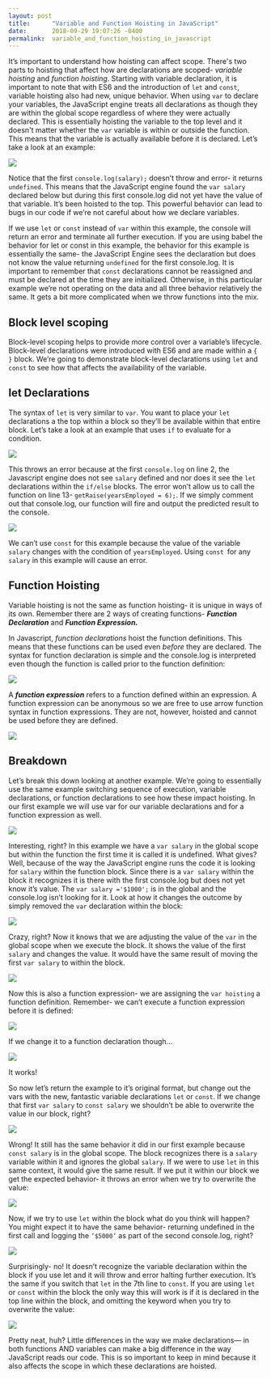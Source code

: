 ```yaml
---
layout: post
title:      "Variable and Function Hoisting in JavaScript"
date:       2018-09-29 19:07:26 -0400
permalink:  variable_and_function_hoisting_in_javascript
---
```



It’s important to understand how hoisting can affect scope. There's two parts to hoisting that affect how are declarations are scoped- *variable hoisting* and *function hoisting*. Starting with variable declaration, it is important to note that with ES6 and the introduction of `let` and `const`, variable hoisting also had new, unique behavior. When using `var` to declare your variables, the  JavaScript engine treats all declarations as though they are within the global scope regardless of where they were actually declared. This is essentially hoisting the variable to the top level and it doesn't matter whether the `var` variable is within or outside the function. This means that the variable is actually available before it is declared.  Let’s take a look at an example:

![](https://imgur.com/RtSTUmS.jpg)

Notice that the first `console.log(salary);` doesn’t throw and error- it returns `undefined`. This means that the JavaScript engine found the `var salary` declared below but during this first console.log did not yet have the value of that variable. It’s been hoisted to the top. This powerful behavior can lead to bugs in our code if we’re not careful about how we declare variables.

If we use `let` or `const` instead of `var` within this example, the console will return an error and terminate all further execution. If you are using babel the behavior for let or const in this example, the behavior for this example is essentially the same- the JavaScript Engine sees the declaration but does not know the value returning `undefined` for the first console.log. It is important to remember that `const` declarations cannot be reassigned and must be declared at the time they are initialized. Otherwise, in this particular example we’re not operating on the data and all three behavior relatively the same. It gets a bit more complicated when we throw functions into the mix. 

## Block level scoping
Block-level scoping helps to provide more control over a variable’s lifecycle. Block-level declarations were introduced with ES6 and are made within a `{ }` block. We’re going to demonstrate block-level declarations using `let` and `const` to see how that affects the availability of the variable. 

## let Declarations
The syntax of `let` is very similar to `var`. You want to place your `let` declarations a the top within a block so they’ll be available within that entire block. Let’s take a look at an example that uses `if` to evaluate for a condition.

![](https://imgur.com/hBrl5mP.jpg)

This throws an error because at the first `console.log` on line 2, the Javascript engine does not see `salary` defined and nor does it see the `let` declarations within the `if/else` blocks. The error won’t allow us to call the function on line 13- `getRaise(yearsEmployed = 6);`. If we simply comment out that console.log, our function will fire and output the predicted result to the console. 

![](https://imgur.com/CIdMFIa.jpg)

We can’t use `const` for this example because the value of the variable `salary` changes with the condition of `yearsEmployed`. Using `const `for any `salary` in this example will cause an error.

## Function Hoisting
Variable hoisting is not the same as function hoisting- it is unique in ways of its own. Remember there are 2 ways of creating functions- ***Function Declaration*** and ***Function Expression.***

In Javascript, *function declarations* hoist the function definitions. This means that these functions can be used even *before* they are declared. The syntax for function declaration is simple and the console.log is interpreted even though the function is called prior to the function definition:

![](https://imgur.com/2W8hXsq.jpg)

A ***function expression*** refers to a function defined within an expression. A function expression can be anonymous so we are free to use arrow function syntax in function expressions. They are not, however, hoisted and cannot be used before they are defined. 

![](https://imgur.com/NNnXWIn.jpg)

## Breakdown
Let’s break this down looking at another example. We’re going to essentially use the same example switching sequence of execution, variable declarations, or function declarations to see how these impact hoisting. In our first example we will use var for our variable declarations and for a function expression as well.

![](https://imgur.com/dlCnMv5.jpg)

Interesting, right? In this example we have a `var salary` in the global scope but within the function the first time it is called it is undefined. What gives? Well, because of the way the JavaScript engine runs the code it is looking for `salary` within the function block. Since there is a `var salary` within the block it recognizes it is there with the first console.log but does not yet know it’s value. The `var salary ='$1000';`  is in the global and the console.log isn’t looking for it. Look at how it changes the outcome by simply removed the `var` declaration within the block:

![](https://imgur.com/adf2dyX.jpg)

Crazy, right? Now it knows that we are adjusting the value of the `var` in the global scope when we execute the block. It shows the value of the first `salary` and changes the value. It would have the same result of moving the first `var salary` to within the block.

![](https://imgur.com/Ds0v4JW.jpg)

Now this is also a function expression- we are assigning the `var hoisting` a function definition. Remember- we can’t execute a function expression before it is defined: 
 
 ![](https://imgur.com/5R9O67O.jpg)

If we change it to a function declaration though…

![](https://imgur.com/ChQhjcG.jpg)

It works! 

So now let’s return the example to it’s original format, but change out the vars with the new, fantastic variable declarations `let` or `const`.   If we change that first `var salary` to `const salary` we shouldn’t be able to overwrite the value in our block, right? 

![](https://imgur.com/1sf6YNr.jpg)

Wrong! It still has the same behavior it did in our first example because `const salary` is in the global scope. The block recognizes there is a `salary` variable within it and ignores the global `salary`. If we were to use `let` in this same context, it would give the same result. If we put it within our block we get the expected behavior- it throws an error when we try to overwrite the value: 

![](https://imgur.com/8ItMav2.jpg)

Now, if we try to use `let` within the block what do you think will happen? You might expect it to have the same behavior- returning undefined in the first call and logging the `’$5000’` as part of the second console.log, right? 

![](https://imgur.com/DkMNoA7.jpg)

Surprisingly- no! It doesn’t recognize the variable declaration within the block if you use let and it will throw and error halting further execution. It’s the same if you switch that `let` in the 7th line to `const`. If you are using `let` or `const` within the block the only way this will work is if it is declared in the top line within the block, and omitting the keyword when you try to overwrite the value:

![](https://imgur.com/kKDyvsT.jpg)

Pretty neat, huh? Little differences in the way we make declarations— in both functions AND variables can make a big difference in the way JavaScript reads our code. This is so important to keep in mind because it also affects the scope in which these declarations are hoisted.  

